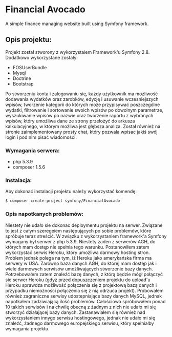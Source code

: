 # Financial Avocado

A simple finance managing website built using Symfony framework.

## Opis projektu:
Projekt został stworony z wykorzystaiem Framework'u Symfony 2.8. Dodatkowo wykorzystane zostały:
- FOSUserBundle
- Mysql
- Doctrine
- Bootstrap

Po stworzeniu konta i zalogowaniu się, każdy użytkownik ma możliwość dodawania wydatków oraz zarobków, edycję i usuwanie wczesniejszych wpisów, tworzenie kategorii do których może przypisywać poszczególne wydatki, filtrowanie i sortowanie swoich wpisów po dowolnym parametrze, wyszukiwanie wpisów po nazwie oraz tworzenie raportu z wybranych wpisów, który umożliwa dane ze strony przełożyć do arkusza kalkulacyjnego, w którym możliwa jest głębsza analiza. Został również na stronie zaimplementowany prosty chat, który pozwala wpisac jakiś swój login i pod nim pisać wiadomości.

### Wymagania serwera:
 - php 5.3.9
 - composer 1.5.6
 
### Instalacja:
Aby dokonać instalacji projektu należy wykorzystać komendę:
```bash
$ composer create-project symfony/FinancialAvocado
```
 ### Opis napotkanych problemów:
 Niestety nie udało sie dokonac deploymentu projektu na serwer. Związane to jest z całym szeregeiem następujących po sobie problemów, które spróbuje teraz streścić. 
W związku z wykorzystaniem framework'a Symfony wymagany był serwer z php 5.3.9. Niestety żaden z serwerów AGH, do których mam dostęp nie spełnia tego warunku. Postanowiłem zatem wykorzystać serwis Heroku, który umożliwa darmowy hosting stron. Problem jednak polega na tym, iż Heroku jako amerykańska firma ma serwery w USA. Zarówno baza danych AGH, do której mam dostęp jak i wiele darmowych serwisów umożliwających stworzenie bazy danych. Potrzebowałem zatem znaleźć bazę danych, z którą będzie mógł połączyć sie serwer Heroku (gdyż przed dopuszczeniem projektu do upload'u Heroku sprawdza możliwość połączenia się z projektową bazą danych i przypadku niemożności połączenia się z nią odrzuca projekt). Próbowałem również zagraniczne serwisy udostepniające bazy danych MySQL, jednak napotkałem zadziwiającą ilość problemów. Całościowo spróbowałem ponad 10 takich serwisów i na chwilę obecną z żadnym z nich nie udało mi się stworzyć działającej bazy danych.
Zastanawiałem się również nad wykorzystaniem innygo serwisu hostingowego, jednak nie udało mi się znaleźć, żadnego darmowego europejskiego serwisu, który spełniałby wymagania projektu. 
 
